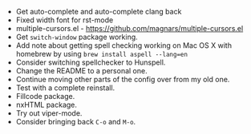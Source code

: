 - Get auto-complete and auto-complete clang back
- Fixed width font for rst-mode
- multiple-cursors.el - <https://github.com/magnars/multiple-cursors.el>
- Get `switch-window` package working.
- Add note about getting spell checking working on Mac OS X with
  homebrew by using `brew install aspell --lang=en`
- Consider switching spellchecker to Hunspell.
- Change the README to a personal one.
- Continue moving other parts of the config over from my old one.
- Test with a complete reinstall.
- Fillcode package.
- nxHTML package.
- Try out viper-mode.
- Consider bringing back `C-o` and `M-o`.
